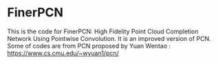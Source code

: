 # FinerPCN
This is the code for FinerPCN: High Fidelity Point Cloud Completion Network Using Pointwise Convolution. It is an improved version of PCN. Some of codes are from PCN proposed by Yuan Wentao : https://www.cs.cmu.edu/~wyuan1/pcn/
